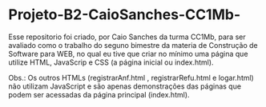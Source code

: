 # Projeto-B2-CaioSanches-CC1Mb- 
Esse repositorio foi criado, por Caio Sanches da turma CC1Mb, para ser avaliado como o trabalho do seguno bimestre da materia de Construção de Software para WEB, no qual eu tive que criar no mínimo uma página que utilize HTML, JavaScrip e CSS (a página inicial ou index.html).

Obs.: Os outros HTMLs (registrarAnf.html , registrarRefu.html e logar.html) não utilizam JavaScript e são apenas demonstrações das páginas que podem ser acessadas da página principal (index.html).
